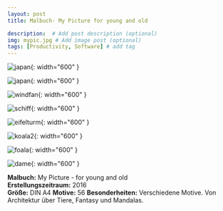```yaml
---
layout: post
title: Malbuch- My Picture for young and old

description:  # Add post description (optional)
img: mypic.jpg # Add image post (optional)
tags: [Productivity, Software] # add tag
---
```


![japan]({{site.baseurl}}/assets/img/mypic.jpg){: width="600" }

![japan]({{site.baseurl}}/assets/img/japan.jpg){: width="600" }

![windfan]({{site.baseurl}}/assets/img/windfan.jpg){: width="600" }

![schiff]({{site.baseurl}}/assets/img/schiff.jpg){: width="600" }

![eifelturm]({{site.baseurl}}/assets/img/eifelturm.jpg){: width="600" }

![koala2]({{site.baseurl}}/assets/img/koala2.jpg){: width="600" }

![foala]({{site.baseurl}}/assets/img/foala.jpg){: width="600" }

![dame]({{site.baseurl}}/assets/img/dame.jpg){: width="600" }

**Malbuch:** My Picture - for young and old  
**Erstellungszeitraum:** 2016    
**Größe:** DIN A4
**Motive:** 56
**Besonderheiten:** Verschiedene Motive. Von Architektur über Tiere, Fantasy und Mandalas.




